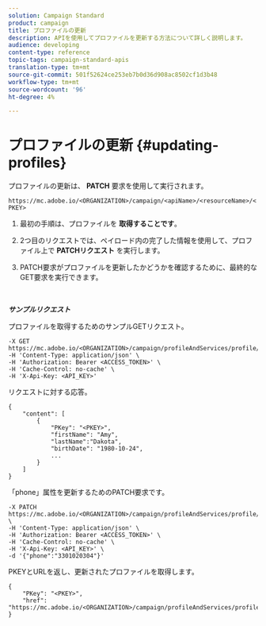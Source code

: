 ```yaml
---
solution: Campaign Standard
product: campaign
title: プロファイルの更新
description: APIを使用してプロファイルを更新する方法について詳しく説明します。
audience: developing
content-type: reference
topic-tags: campaign-standard-apis
translation-type: tm+mt
source-git-commit: 501f52624ce253eb7b0d36d908ac8502cf1d3b48
workflow-type: tm+mt
source-wordcount: '96'
ht-degree: 4%

---
```



# プロファイルの更新 {#updating-profiles}

プロファイルの更新は、 **PATCH** 要求を使用して実行されます。

`https://mc.adobe.io/<ORGANIZATION>/campaign/<apiName>/<resourceName>/<PKEY>`

1. 最初の手順は、プロファイルを **取得することです**。

1. 2つ目のリクエストでは、ペイロード内の完了した情報を使用して、プロファイル上で **PATCHリクエスト** を実行します。

1. PATCH要求がプロファイルを更新したかどうかを確認するために、最終的なGET要求を実行できます。

<br/>

***サンプルリクエスト***

プロファイルを取得するためのサンプルGETリクエスト。

```
-X GET https://mc.adobe.io/<ORGANIZATION>/campaign/profileAndServices/profile/<PKEY>\
-H 'Content-Type: application/json' \
-H 'Authorization: Bearer <ACCESS_TOKEN>' \
-H 'Cache-Control: no-cache' \
-H 'X-Api-Key: <API_KEY>'
```

リクエストに対する応答。

```
{
    "content": [
        {
            "PKey": "<PKEY>",
            "firstName": "Amy",
            "lastName":"Dakota",
            "birthDate": "1980-10-24",
            ...
        }
    ]
}
```

「phone」属性を更新するためのPATCH要求です。

```
-X PATCH https://mc.adobe.io/<ORGANIZATION>/campaign/profileAndServices/profile/<PKEY> \
-H 'Content-Type: application/json' \
-H 'Authorization: Bearer <ACCESS_TOKEN>' \
-H 'Cache-Control: no-cache' \
-H 'X-Api-Key: <API_KEY>' \
-d '{"phone":"3301020304"}'
```

PKEYとURLを返し、更新されたプロファイルを取得します。

```
{
    "PKey": "<PKEY>",
    "href": "https://mc.adobe.io/<ORGANIZATION>/campaign/profileAndServices/profile/@2v1dr3ZKJveMDhAdh0MPnh9hNQQ93qb7AW6BNVVKknjwXvTZRBAgUqz1SNcB4ZndgjqOofx3BwBZYBftlmObISoM3rs"
}
```
